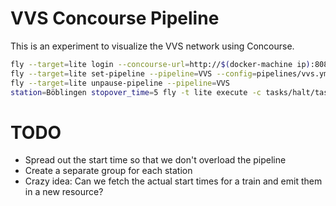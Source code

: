 # VVS Concourse Pipeline

This is an experiment to visualize the VVS network using Concourse.

```bash
fly --target=lite login --concourse-url=http://$(docker-machine ip):8080
fly --target=lite set-pipeline --pipeline=VVS --config=pipelines/vvs.yml
fly --target=lite unpause-pipeline --pipeline=VVS
station=Böblingen stopover_time=5 fly -t lite execute -c tasks/halt/task.yml -i pipeline=.
```

# TODO

* Spread out the start time so that we don't overload the pipeline
* Create a separate group for each station
* Crazy idea: Can we fetch the actual start times for a train and emit them in a new resource?
